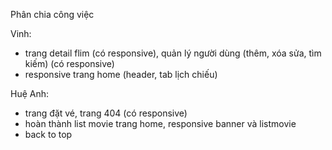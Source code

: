 Phân chia công việc

Vinh: 
  - trang detail flim (có responsive), quản lý người dùng (thêm, xóa sửa, tìm kiếm) (có responsive)
  - responsive trang home (header, tab lịch chiếu) 

Huệ Anh:
  - trang đặt vé, trang 404 (có responsive)
  - hoàn thành list movie trang home, responsive banner và listmovie
  - back to top
